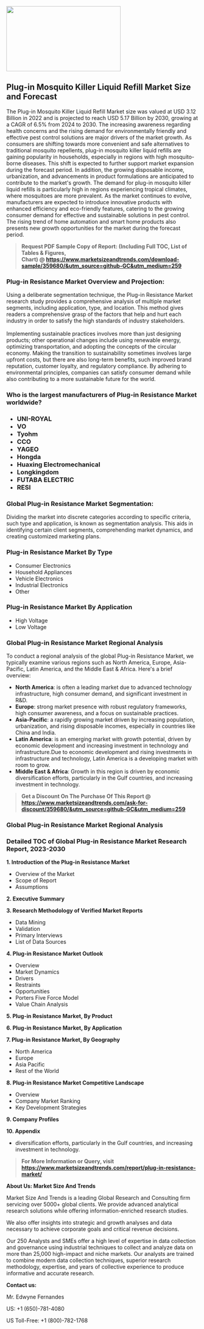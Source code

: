 <p><img class="alignnone size-medium wp-image-20088" src="https://ffe5etoiles.com/wp-content/uploads/2024/12/MST1-300x171.png" alt="" width="300" height="171" /></p><h2>Plug-in Mosquito Killer Liquid Refill Market Size and Forecast</h2><p>The Plug-in Mosquito Killer Liquid Refill Market size was valued at USD 3.12 Billion in 2022 and is projected to reach USD 5.17 Billion by 2030, growing at a CAGR of 6.5% from 2024 to 2030. The increasing awareness regarding health concerns and the rising demand for environmentally friendly and effective pest control solutions are major drivers of the market growth. As consumers are shifting towards more convenient and safe alternatives to traditional mosquito repellents, plug-in mosquito killer liquid refills are gaining popularity in households, especially in regions with high mosquito-borne diseases. This shift is expected to further support market expansion during the forecast period. In addition, the growing disposable income, urbanization, and advancements in product formulations are anticipated to contribute to the market's growth. The demand for plug-in mosquito killer liquid refills is particularly high in regions experiencing tropical climates, where mosquitoes are more prevalent. As the market continues to evolve, manufacturers are expected to introduce innovative products with enhanced efficiency and eco-friendly features, catering to the growing consumer demand for effective and sustainable solutions in pest control. The rising trend of home automation and smart home products also presents new growth opportunities for the market during the forecast period.</p></p><blockquote id="" class=""><strong>Request PDF Sample Copy of Report: (Including Full TOC, List of Tables &amp; Figures, Chart)&nbsp;@&nbsp;<strong><a href="https://www.marketsizeandtrends.com/download-sample/359680/&utm_source=github-GC&utm_medium=259" target="_blank">https://www.marketsizeandtrends.com/download-sample/359680/&utm_source=github-GC&utm_medium=259</a></strong></strong></blockquote><h3 id="" class="">Plug-in Resistance Market&nbsp;Overview and Projection:</h3><p id="" class="">Using a deliberate segmentation technique, the Plug-in Resistance Market research study provides a comprehensive analysis of multiple market segments, including application, type, and location. This method gives readers a comprehensive grasp of the factors that help and hurt each industry in order to satisfy the high standards of industry stakeholders. <br /> <br />Implementing sustainable practices involves more than just designing products; other operational changes include using renewable energy, optimizing transportation, and adopting the concepts of the circular economy. Making the transition to sustainability sometimes involves large upfront costs, but there are also long-term benefits, such improved brand reputation, customer loyalty, and regulatory compliance. By adhering to environmental principles, companies can satisfy consumer demand while also contributing to a more sustainable future for the world.</p><h3 id="" class="">Who is the largest manufacturers of&nbsp;Plug-in Resistance Market worldwide?</h3><h3 class=""><p><ul><li>UNI-ROYAL </li><li> VO </li><li> Tyohm </li><li> CCO </li><li> YAGEO </li><li> Hongda </li><li> Huaxing Electromechanical </li><li> Longkingdom </li><li> FUTABA ELECTRIC </li><li> RESI</li></ul></p></h3><h3 id="" class="">Global&nbsp;Plug-in Resistance Market Segmentation:</h3><p id="" class="">Dividing the market into discrete categories according to specific criteria, such type and application, is known as segmentation analysis. This aids in identifying certain client segments, comprehending market dynamics, and creating customized marketing plans.</p><h3 id="" class="">Plug-in Resistance Market&nbsp;By Type</h3><p><p><ul><li>Consumer Electronics</li><li> Household Appliances</li><li> Vehicle Electronics</li><li> Industrial Electronics</li><li> Other</p></li></ul></p></p><h3 id="" class="">Plug-in Resistance Market&nbsp;By Application</h3><p class=""><p><ul><li>High Voltage</li><li> Low Voltage</li></ul></p></p><h3 id="" class="">Global Plug-in Resistance Market Regional Analysis</h3><p id="" class="">To conduct a regional analysis of the global Plug-in Resistance Market, we typically examine various regions such as North America, Europe, Asia-Pacific, Latin America, and the Middle East &amp; Africa. Here's a brief overview:</p><ul><li><strong>North America</strong>: is often a leading market due to advanced technology infrastructure, high consumer demand, and significant investment in R&amp;D.</li><li><strong>Europe</strong>: strong market presence with robust regulatory frameworks, high consumer awareness, and a focus on sustainable practices.</li><li><strong>Asia-Pacific</strong>: a rapidly growing market driven by increasing population, urbanization, and rising disposable incomes, especially in countries like China and India.</li><li><strong>Latin America</strong>: is an emerging market with growth potential, driven by economic development and increasing investment in technology and infrastructure.Due to economic development and rising investments in infrastructure and technology, Latin America is a developing market with room to grow.</li><li><strong>Middle East &amp; Africa</strong>: Growth in this region is driven by economic diversification efforts, particularly in the Gulf countries, and increasing investment in technology.</li></ul><blockquote id="" class=""><strong>Get a Discount On The Purchase Of This Report @ <strong><a href="https://www.marketsizeandtrends.com/ask-for-discount/359680/&utm_source=github-GC&utm_medium=259" target="_blank">https://www.marketsizeandtrends.com/ask-for-discount/359680/&utm_source=github-GC&utm_medium=259</a></strong></strong></blockquote><h3 id="" class="">Global Plug-in Resistance Market Regional Analysis</h3><h3 id="" class="">Detailed TOC of Global Plug-in Resistance Market Research Report, 2023-2030</h3><p id="" class=""><strong>1. Introduction of the Plug-in Resistance Market</strong></p><ul><li>Overview of the Market</li><li>Scope of Report</li><li>Assumptions</li></ul><p id="" class=""><strong>2. Executive Summary</strong></p><p id="" class=""><strong>3. Research Methodology of Verified Market Reports</strong></p><ul><li>Data Mining</li><li>Validation</li><li>Primary Interviews</li><li>List of Data Sources</li></ul><p id="" class=""><strong>4. Plug-in Resistance Market Outlook</strong></p><ul><li>Overview</li><li>Market Dynamics</li><li>Drivers</li><li>Restraints</li><li>Opportunities</li><li>Porters Five Force Model</li><li>Value Chain Analysis</li></ul><p id="" class=""><strong>5. Plug-in Resistance Market, By Product</strong></p><p id="" class=""><strong>6. Plug-in Resistance Market, By Application</strong></p><p id="" class=""><strong>7. Plug-in Resistance Market, By Geography</strong></p><ul><li>North America</li><li>Europe</li><li>Asia Pacific</li><li>Rest of the World</li></ul><p id="" class=""><strong>8. Plug-in Resistance Market Competitive Landscape</strong></p><ul><li>Overview</li><li>Company Market Ranking</li><li>Key Development Strategies</li></ul><p id="" class=""><strong>9. Company Profiles</strong></p><p id="" class=""><strong>10. Appendix</strong></p><ul><li>diversification efforts, particularly in the Gulf countries, and increasing investment in technology.</li></ul><blockquote id="" class=""><strong>For More Information or Query, visit <strong><strong><a href="https://www.marketsizeandtrends.com/report/plug-in-resistance-market/" target="_blank">https://www.marketsizeandtrends.com/report/plug-in-resistance-market/</a></strong></strong></strong></blockquote><p id="" class=""><strong>About Us: Market Size And Trends</strong></p><p id="" class="">Market Size And Trends is a leading Global Research and Consulting firm servicing over 5000+ global clients. We provide advanced analytical research solutions while offering information-enriched research studies.</p><p id="" class="">We also offer insights into strategic and growth analyses and data necessary to achieve corporate goals and critical revenue decisions.</p><p id="" class="">Our 250 Analysts and SMEs offer a high level of expertise in data collection and governance using industrial techniques to collect and analyze data on more than 25,000 high-impact and niche markets. Our analysts are trained to combine modern data collection techniques, superior research methodology, expertise, and years of collective experience to produce informative and accurate research.</p><p id="" class=""><strong>Contact us:</strong></p><p id="" class="">Mr. Edwyne Fernandes</p><p id="" class="">US: +1 (650)-781-4080</p><p id="" class="">US Toll-Free: +1 (800)-782-1768</p>
